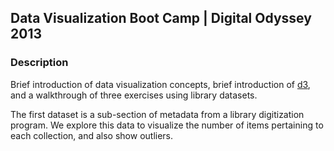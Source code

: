 ## Data Visualization Boot Camp | Digital Odyssey 2013

### Description

Brief introduction of data visualization concepts, brief introduction of [d3](http://d3js.org), and a walkthrough of three exercises using library datasets. 

The first dataset is a sub-section of metadata from a library digitization program. We explore this data to visualize the number of items pertaining to each collection, and also show outliers.


